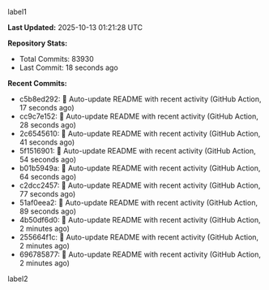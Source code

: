 
label1 
<!-- ACTIVITY_START -->
**Last Updated:** 2025-10-13 01:21:28 UTC

**Repository Stats:**
- Total Commits: 83930
- Last Commit: 18 seconds ago

**Recent Commits:**
- c5b8ed292: 🤖 Auto-update README with recent activity (GitHub Action, 17 seconds ago)
- cc9c7e152: 🤖 Auto-update README with recent activity (GitHub Action, 28 seconds ago)
- 2c6545610: 🤖 Auto-update README with recent activity (GitHub Action, 41 seconds ago)
- 5f1516901: 🤖 Auto-update README with recent activity (GitHub Action, 54 seconds ago)
- b01b5949a: 🤖 Auto-update README with recent activity (GitHub Action, 64 seconds ago)
- c2dcc2457: 🤖 Auto-update README with recent activity (GitHub Action, 77 seconds ago)
- 51af0eea2: 🤖 Auto-update README with recent activity (GitHub Action, 89 seconds ago)
- 4b50df6d0: 🤖 Auto-update README with recent activity (GitHub Action, 2 minutes ago)
- 255664f1c: 🤖 Auto-update README with recent activity (GitHub Action, 2 minutes ago)
- 696785877: 🤖 Auto-update README with recent activity (GitHub Action, 2 minutes ago)
<!-- ACTIVITY_END -->

label2
